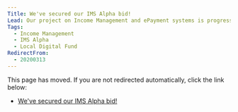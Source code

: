 ```yaml
---
Title: We've secured our IMS Alpha bid!
Lead: Our project on Income Management and ePayment systems is progressing to the Alpha phase.
Tags: 
  - Income Management
  - IMS Alpha
  - Local Digital Fund
RedirectFrom:
  - 20200313
---
```


This page has moved. If you are not redirected automatically, click the link below:

* <a id="redirectUrl" href="https://www.localgovims.digital/blog/we-ve-secured-our-ims-alpha-bid/">We've secured our IMS Alpha bid!</a>